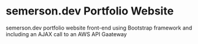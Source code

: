 # semerson.dev Portfolio Website
semerson.dev portfolio website front-end using Bootstrap framework and including an AJAX call to an AWS API Gaateway
